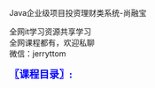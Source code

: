 Java企业级项目投资理财类系统-尚融宝

全网it学习资源共享学习<br>全网课程都有，欢迎私聊<br>微信：jerryttom<br>

<span style="font-size: large;"><span style="font-family: Tahoma;"><span style="color: #0000ff;"><strong>〖课程目录〗:</strong></span></span></span>